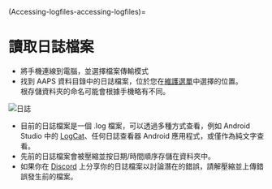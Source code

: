 (Accessing-logfiles-accessing-logfiles)=

# 讀取日誌檔案

* 將手機連線到電腦，並選擇檔案傳輸模式
* 找到 AAPS 資料目錄中的日誌檔案，位於您在[維護選單](#preferences-maintenance-logdirectory)中選擇的位置。  
    根存儲資料夾的命名可能會根據手機略有不同。

![日誌](../images/aapslog.png)

* 目前的日誌檔案是一個 .log 檔案，可以透過多種方式查看，例如 Android Studio 中的 [LogCat](https://developer.android.com/studio/debug/am-logcat.html)、任何日誌查看器 Android 應用程式，或僅作為純文字查看。 
* 先前的日誌檔案會被壓縮並按日期/時間順序存儲在資料夾中。 
* 如果你在 [Discord](https://discord.gg/4fQUWHZ4Mw) 上分享你的日誌檔案以討論潛在的錯誤，請解壓縮並上傳錯誤發生前的檔案。